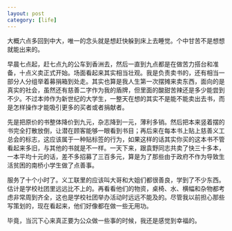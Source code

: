 ```yaml
---
layout: post
category: [life]
---
```


大概六点多回到中大，唯一的念头就是想赶快躲到床上去睡觉。个中甘苦不是想想就能出来的。

早晨七点起，赶七点九的公车到香洲去，然后一直到九点都是在做苦力搭台和准备，十点义卖正式开始。场面看起来其实相当壮观。我是负责卖书的，还有相当一部分人分组举着募捐箱到处走。其实也算是我人生第一次摆摊来卖东西，面向的是真实的社会，虽然还有慈善二字作为我的盾牌，但里面的酸甜苦辣还是多少能尝到不少。不过本帅作为新世纪的大学生，一整天在想的其实不是能不能卖出去书，而是怎样操作才能吸引更多的买者或者捐献者。

先是把原价的书整体降价到九元，杂志降到一元，薄利多销。然后把本来竖着摆的书完全打散放倒，让潜在顾客能够一眼看到书目；再后来在每本书上贴上慈善义工总会的标志，这应该属于一种贴标签的行为，如果这样的话其实你买的这本书不管看起来多旧，与其他的书就是不一样。一天下来，跟袁野同志共卖了快三十多本，一本平均十元的话，差不多招募了三百多元，算是为了那些由于政府不作为导致生活贫困的南桥小学生做了点善事。

服务了十个小时了。义工联里的应该叫大哥和大姐们都很善良，学到了不少东西。估计是学校社团里远远比不上的。再看看他们的物资，桌椅、水、横幅和杂物都考虑非常周到齐全，这也是学校社团举办活动时远远不能及的。尽管我以前担心那些写策划的，现在看起来，他们好像都在做一些无用功。

毕竟，当沉下心来真正要为公众做一些事的时候，我还是感觉到幸福的。
